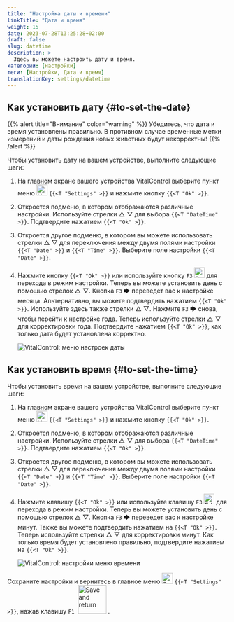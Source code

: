 ```yaml
---
title: "Настройка даты и времени"
linkTitle: "Дата и время"
weight: 15
date: 2023-07-28T13:25:28+02:00
draft: false
slug: datetime
description: >
  Здесь вы можете настроить дату и время.
категории: [Настройки]
теги: [Настройки, Дата и время]
translationKey: settings/datetime
---
```

## Как установить дату {#to-set-the-date}
{{% alert title="Внимание" color="warning" %}}
Убедитесь, что дата и время установлены правильно. В противном случае временные метки измерений и даты рождения новых животных будут некорректны!
{{% /alert %}}

Чтобы установить дату на вашем устройстве, выполните следующие шаги:

1. На главном экране вашего устройства VitalControl выберите пункт меню <img src="/icons/gear.svg" width="25" align="bottom" alt="Настройки" /> `{{<T "Settings" >}}` и нажмите кнопку `{{<T "Ok" >}}`.

2. Откроется подменю, в котором отображаются различные настройки. Используйте стрелки △ ▽ для выбора `{{<T "DateTime" >}}`. Подтвердите нажатием `{{<T "Ok" >}}`.

3. Откроется другое подменю, в котором вы можете использовать стрелки △ ▽ для переключения между двумя полями настройки `{{<T "Date" >}}` и `{{<T "Time" >}}`. Выберите поле настройки `{{<T "Date" >}}`.

4. Нажмите кнопку `{{<T "Ok" >}}` или используйте кнопку `F3` <img src="/icons/actions/edit.svg" width="24" align="bottom" alt="Редактировать" /> для перехода в режим настройки. Теперь вы можете установить день с помощью стрелок △ ▽. Кнопка `F3` 🡆 переведет вас к настройке месяца. Альтернативно, вы можете подтвердить нажатием `{{<T "Ok" >}}`. Используйте здесь также стрелки △ ▽. Нажмите `F3` 🡆 снова, чтобы перейти к настройке года. Теперь используйте стрелки △ ▽ для корректировки года. Подтвердите нажатием `{{<T "Ok" >}}`, как только дата будет установлена корректно.

    ![VitalControl: меню настроек даты](../images/date.png "Как установить дату")

## Как установить время {#to-set-the-time}

Чтобы установить время на вашем устройстве, выполните следующие шаги:

1. На главном экране вашего устройства VitalControl выберите пункт меню <img src="/icons/gear.svg" width="25" align="bottom" alt="Настройки" /> `{{<T "Settings" >}}` и нажмите кнопку `{{<T "Ok" >}}`.

2. Откроется подменю, в котором отображаются различные настройки. Используйте стрелки △ ▽ для выбора `{{<T "DateTime" >}}`. Подтвердите нажатием `{{<T "Ok" >}}`.

3. Откроется другое подменю, в котором вы можете использовать стрелки △ ▽ для переключения между двумя полями настройки `{{<T "Date" >}}` и `{{<T "Time" >}}`. Выберите поле настройки `{{<T "Date" >}}`.

4. Нажмите клавишу `{{<T "Ok" >}}` или используйте клавишу `F3` <img src="/icons/actions/edit.svg" width="24" align="bottom" alt="Edit" /> для перехода в режим настройки. Теперь вы можете установить день с помощью стрелок △ ▽. Кнопка `F3` 🡆 переведет вас к настройке минут. Также вы можете подтвердить нажатием на `{{<T "Ok" >}}`. Теперь используйте стрелки △ ▽ для корректировки минут. Как только время будет установлено правильно, подтвердите нажатием на `{{<T "Ok" >}}`.

    ![VitalControl: настройки меню времени](../images/time.png "Для установки времени")

Сохраните настройки и вернитесь в главное меню <img src="/icons/gear.svg" width="25" align="bottom" alt="Settings" /> `{{<T "Settings" >}}`, нажав клавишу `F1` &nbsp;<img src="/icons/footer/save_exit.svg" width="65" align="bottom" alt="Save and return" />&nbsp;.
